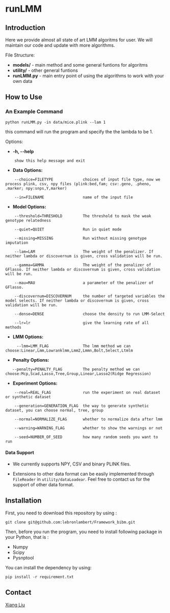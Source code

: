# runLMM


## Introduction

Here we provide almost all state of art LMM algoritms for user. We will maintain our code and update with more algorithms.

File Structure:

* **models/** -   main method and some general funtions for algoritms
* **utility/** -  other general funtions
* **runLMM.py**  -  main entry point of using the algorithms to work with your own data

## How to Use

### An Example Command

```
python runLMM.py -in data/mice.plink --lam 1
```
this command will run the program and specify the the lambda to be 1. 



Options:
  * **-h, --help**   

```
    show this help message and exit
```



  * **Data Options:**
```
    --choice=FILETYPE             choices of input file type, now we process plink, csv, npy files (plink:bed,fam; csv:.geno, .pheno, .marker; npy:snps,Y,marker)

    --in=FILENAME                 name of the input file
```


  * **Model Options:**
```
    --threshold=THRESHOLD         The threshold to mask the weak genotype relatedness

    --quiet=QUIET                 Run in quiet mode

    --missing=MISSING             Run without missing genotype imputation

    --lam=LAM                     The weight of the penalizer. If neither lambda or discovernum is given, cross validation will be run.

    --gamma=GAMMA                 The weight of the penalizer of GFlasso. If neither lambda or discovernum is given, cross validation will be run.

    --mau=MAU                     a parameter of the penalizer of GFlasso.

    --discovernum=DISCOVERNUM     the number of targeted variables the model selects. If neither lambda or discovernum is given, cross validation will be run.

    --dense=DENSE                 choose the density to run LMM-Select

    --lr=lr                       give the learning rate of all methods
```

  * **LMM Options:**
```
     --lmm=LMM_FLAG               The lmm method we can choose:Linear,Lmm,Lowranklmm,Lmm2,Lmmn,Bolt,Select,Ltmlm
```


  * **Penalty Options:**
```
   --penalty=PENALTY_FLAG         The penalty method we can choose:Mcp,Scad,Lasso,Tree,Group,Linear,Lasso2(Ridge Regression)
```

  * **Experiment Options:**
```
    --real=REAL_FLAG              run the experiment on real dataset or synthetic dataset

    --generation=GENERATION_FLAG  the way to generate synthetic dataset, you can choose normal, tree, group

    --normal=NORMALIZE_FLAG       whether to normalize data after lmm

    --warning=WARNING_FLAG        whether to show the warnings or not

    --seed=NUMBER_OF_SEED         how many random seeds you want to run
```




#### Data Support

* We currently supports NPY, CSV and binary PLINK files.

* Extensions to other data format can be easily implemented through `FileReader` in `utility/dataLoadear`. Feel free to contact us for the support of other data format.

## Installation
First, you need to download this repository by using :

```
git clone git@github.com:lebronlambert/Framework_bibm.git
```

Then, before you run the program, you need to install following package in your Python, that is :

- Numpy
- Scipy
- Pysnptool

You can install the dependency by using:

```
pip install -r requirement.txt
```

## Contact
[Xiang Liu](mailto:xiang.liu1995@gmail.com)
